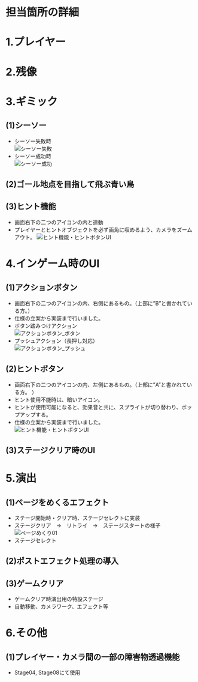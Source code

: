 # 担当箇所の詳細


# 1.プレイヤー


# 2.残像


# 3.ギミック
## (1)シーソー  
- シーソー失敗時  
![シーソー失敗](https://user-images.githubusercontent.com/103874162/212465430-29c21a89-0f07-46aa-8697-f167fdeea87c.gif)
- シーソー成功時  
![シーソー成功](https://user-images.githubusercontent.com/103874162/212465453-a9f4087c-5296-4662-9908-22d9ee633008.gif)

## (2)ゴール地点を目指して飛ぶ青い鳥  
## (3)ヒント機能  
- 画面右下の二つのアイコンの内と連動
- プレイヤーとヒントオブジェクトを必ず画角に収めるよう、カメラをズームアウト。 
![ヒント機能・ヒントボタンUI](https://user-images.githubusercontent.com/103874162/212466156-352b0ce1-3c49-4313-8362-3316d1b614bc.gif)


# 4.インゲーム時のUI 
## (1)アクションボタン  
- 画面右下の二つのアイコンの内、右側にあるもの。（上部に”B”と書かれている方。）  
- 仕様の立案から実装まで行いました。  
- ボタン踏みつけアクション  
![アクションボタン_ボタン](https://user-images.githubusercontent.com/103874162/212465727-54ec4128-0a11-4f8d-8c89-8ec2414e741c.gif)  
- プッシュアクション（長押し対応）  
![アクションボタン_プッシュ](https://user-images.githubusercontent.com/103874162/212465823-74f7dcc8-ad1d-4b82-8953-38247ca67da2.gif)


## (2)ヒントボタン  
- 画面右下の二つのアイコンの内、左側にあるもの。（上部に”A”と書かれている方。 ）  
- ヒント使用不能時は、暗いアイコン。
- ヒントが使用可能になると、効果音と共に、スプライトが切り替わり、ポップアップする。
- 仕様の立案から実装まで行いました。  
![ヒント機能・ヒントボタンUI](https://user-images.githubusercontent.com/103874162/212466196-fb61ed41-8811-4b83-a2f8-bbed0cf36305.gif)


## (3)ステージクリア時のUI  


# 5.演出  
## (1)ページをめくるエフェクト  
- ステージ開始時・クリア時、ステージセレクトに実装  
- ステージクリア　→　リトライ　→　ステージスタートの様子  
![ページめくり01](https://user-images.githubusercontent.com/103874162/212466446-17cdf5c6-84c9-4585-a2f1-efc6081dab5a.gif)
- ステージセレクト  

## (2)ポストエフェクト処理の導入  
## (3)ゲームクリア
- ゲームクリア時演出用の特設ステージ  
- 自動移動、カメラワーク、エフェクト等  


# 6.その他
## (1)プレイヤー・カメラ間の一部の障害物透過機能  
- Stage04, Stage08にて使用
